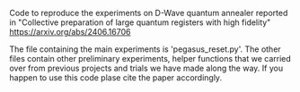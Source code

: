 Code to reproduce the experiments on D-Wave quantum annealer reported in "Collective preparation of large quantum registers with high fidelity" https://arxiv.org/abs/2406.16706

The file containing the main experiments is 'pegasus_reset.py'. The other files contain other preliminary experiments, helper functions that we carried over from previous projects and trials we have made along the way.
If you happen to use this code plase cite the paper accordingly.
